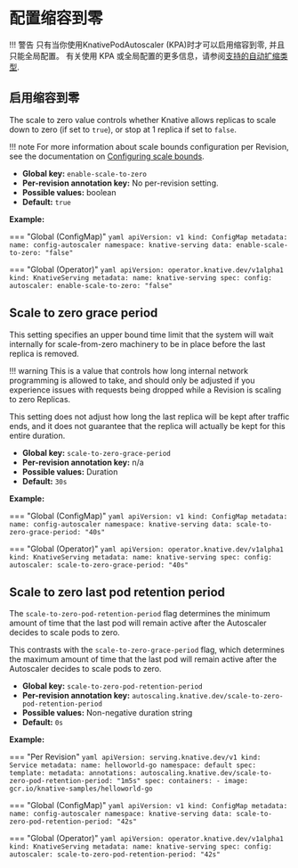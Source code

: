 # 配置缩容到零

!!! 警告
    只有当你使用KnativePodAutoscaler (KPA)时才可以启用缩容到零, 并且只能全局配置。 有关使用 KPA 或全局配置的更多信息，请参阅[支持的自动扩缩类型](autoscaler-types.md).

## 启用缩容到零

The scale to zero value controls whether Knative allows replicas to scale down to zero (if set to `true`), or stop at 1 replica if set to `false`.

!!! note
    For more information about scale bounds configuration per Revision, see the documentation on [Configuring scale bounds](scale-bounds.md).

* **Global key:** `enable-scale-to-zero`
* **Per-revision annotation key:** No per-revision setting.
* **Possible values:** boolean
* **Default:** `true`

**Example:**

=== "Global (ConfigMap)"
    ```yaml
    apiVersion: v1
    kind: ConfigMap
    metadata:
     name: config-autoscaler
     namespace: knative-serving
    data:
     enable-scale-to-zero: "false"
    ```

=== "Global (Operator)"
    ```yaml
    apiVersion: operator.knative.dev/v1alpha1
    kind: KnativeServing
    metadata:
      name: knative-serving
    spec:
      config:
        autoscaler:
          enable-scale-to-zero: "false"
    ```




## Scale to zero grace period

This setting specifies an upper bound time limit that the system will wait internally for scale-from-zero machinery to be in place before the last replica is removed.

!!! warning
    This is a value that controls how long internal network programming is allowed to take, and should only be adjusted if you experience issues with requests being dropped while a Revision is scaling to zero Replicas.

This setting does not adjust how long the last replica will be kept after traffic ends, and it does not guarantee that the replica will actually be kept for this entire duration.

* **Global key:** `scale-to-zero-grace-period`
* **Per-revision annotation key:** n/a
* **Possible values:** Duration
* **Default:** `30s`

**Example:**

=== "Global (ConfigMap)"
    ```yaml
    apiVersion: v1
    kind: ConfigMap
    metadata:
     name: config-autoscaler
     namespace: knative-serving
    data:
     scale-to-zero-grace-period: "40s"
    ```

=== "Global (Operator)"
    ```yaml
    apiVersion: operator.knative.dev/v1alpha1
    kind: KnativeServing
    metadata:
      name: knative-serving
    spec:
      config:
        autoscaler:
          scale-to-zero-grace-period: "40s"
    ```





## Scale to zero last pod retention period

The `scale-to-zero-pod-retention-period` flag determines the minimum amount of time that the last pod will remain active after the Autoscaler decides to scale pods to zero.

This contrasts with the `scale-to-zero-grace-period` flag, which determines the maximum amount of time that the last pod will remain active after the Autoscaler decides to scale pods to zero.

* **Global key:** `scale-to-zero-pod-retention-period`
* **Per-revision annotation key:** `autoscaling.knative.dev/scale-to-zero-pod-retention-period`
* **Possible values:** Non-negative duration string
* **Default:** `0s`

**Example:**

=== "Per Revision"
    ```yaml
    apiVersion: serving.knative.dev/v1
    kind: Service
    metadata:
      name: helloworld-go
      namespace: default
    spec:
      template:
        metadata:
          annotations:
            autoscaling.knative.dev/scale-to-zero-pod-retention-period: "1m5s"
        spec:
          containers:
            - image: gcr.io/knative-samples/helloworld-go
    ```

=== "Global (ConfigMap)"
    ```yaml
    apiVersion: v1
    kind: ConfigMap
    metadata:
     name: config-autoscaler
     namespace: knative-serving
    data:
     scale-to-zero-pod-retention-period: "42s"
    ```

=== "Global (Operator)"
    ```yaml
    apiVersion: operator.knative.dev/v1alpha1
    kind: KnativeServing
    metadata:
      name: knative-serving
    spec:
      config:
        autoscaler:
          scale-to-zero-pod-retention-period: "42s"
    ```
